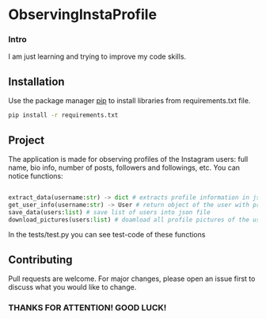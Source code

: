  # ObservingInstaProfile

 ### Intro
I am just learning and trying to improve my code skills.

## Installation
Use the package manager [pip](https://pip.pypa.io/en/stable/) to install libraries from requirements.txt file.

```bash
pip install -r requirements.txt
```

## Project
The application is made for observing profiles of the Instagram users: full name, bio info, number of posts, followers and followings, etc.
You can notice functions:

```python

extract_data(username:str) -> dict # extracts profile information in json format via username
get_user_info(username:str) -> User # return object of the user with profile information
save_data(users:list) # save list of users into json file
download_pictures(users:list) # doamload all profile pictures of the users from the provided list
```

In the tests/test.py you can see test-code of these functions

## Contributing
Pull requests are welcome. For major changes, please open an issue first to discuss what you would like to change.

### THANKS FOR ATTENTION! GOOD LUCK!
